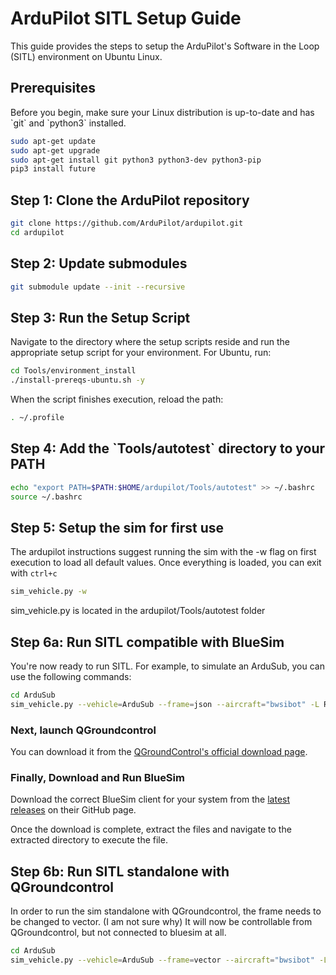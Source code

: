 # ArduPilot SITL Setup Guide

This guide provides the steps to setup the ArduPilot's Software in the Loop (SITL) environment on Ubuntu Linux.

## Prerequisites

Before you begin, make sure your Linux distribution is up-to-date and has \`git\` and \`python3\` installed. 

```bash
sudo apt-get update
sudo apt-get upgrade
sudo apt-get install git python3 python3-dev python3-pip
pip3 install future
```

## Step 1: Clone the ArduPilot repository

```bash
git clone https://github.com/ArduPilot/ardupilot.git
cd ardupilot
```

## Step 2: Update submodules

```bash
git submodule update --init --recursive
```

## Step 3: Run the Setup Script

Navigate to the directory where the setup scripts reside and run the appropriate setup script for your environment. For Ubuntu, run:

```bash
cd Tools/environment_install
./install-prereqs-ubuntu.sh -y
```

When the script finishes execution, reload the path:

```bash
. ~/.profile
```

## Step 4: Add the \`Tools/autotest\` directory to your PATH

```bash
echo "export PATH=$PATH:$HOME/ardupilot/Tools/autotest" >> ~/.bashrc
source ~/.bashrc
```

## Step 5: Setup the sim for first use
The ardupilot instructions suggest running the sim with the -w flag on first execution to load all default values. Once everything is loaded, you can exit with `ctrl+c`
```bash
sim_vehicle.py -w
```

sim_vehicle.py is located in the ardupilot/Tools/autotest folder

## Step 6a: Run SITL compatible with BlueSim

You're now ready to run SITL. For example, to simulate an ArduSub, you can use the following commands:

```bash
cd ArduSub
sim_vehicle.py --vehicle=ArduSub --frame=json --aircraft="bwsibot" -L RATBeach --out=udp:0.0.0.0:14550
```

### Next, launch QGroundcontrol
You can download it from the [QGroundControl's official download page](https://docs.qgroundcontrol.com/master/en/getting_started/download_and_install.html).

### Finally, Download and Run BlueSim

Download the correct BlueSim client for your system from the [latest releases](https://github.com/bluerobotics/bluesim/releases/tag/latest) on their GitHub page. 

Once the download is complete, extract the files and navigate to the extracted directory to execute the file.

## Step 6b: Run SITL standalone with QGroundcontrol

In order to run the sim standalone with QGroundcontrol, the frame needs to be changed to vector. (I am not sure why)
It will now be controllable from QGroundcontrol, but not connected to bluesim at all.

```bash
cd ArduSub
sim_vehicle.py --vehicle=ArduSub --frame=vector --aircraft="bwsibot" -L RATBeach --out=udp:0.0.0.0:14550
```
